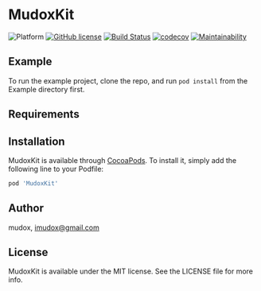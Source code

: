 # MudoxKit

![Platform](https://img.shields.io/badge/platform-ios-lightgrey.svg)
[![GitHub license](https://img.shields.io/github/license/mudox/mudox-kit.svg)](https://github.com/mudox//blob/mtik-xodumaster/LICENSE)
[![Build Status](https://travis-ci.com/mudox/mudox-kit.svg?branch=master)](https://travis-ci.com/mudox/mudox-kit)
[![codecov](https://codecov.io/gh/mudox/mudox-kit/branch/master/graph/badge.svg)](https://codecov.io/gh/mudox/mudox-kit)
[![Maintainability](https://api.codeclimate.com/v1/badges/d3480938856003c3fcce/maintainability)](https://codeclimate.com/github/mudox/mudox-kit/maintainability)

## Example

To run the example project, clone the repo, and run `pod install` from the Example directory first.

## Requirements

## Installation

MudoxKit is available through [CocoaPods](https://cocoapods.org). To install
it, simply add the following line to your Podfile:

```ruby
pod 'MudoxKit'
```

## Author

mudox, imudox@gmail.com

## License

MudoxKit is available under the MIT license. See the LICENSE file for more info.
